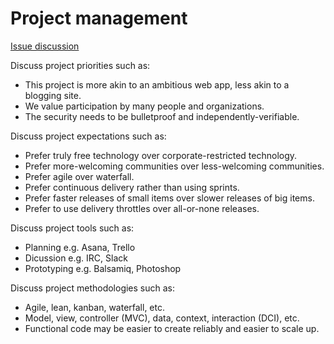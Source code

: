 # Project management

[Issue discussion](https://github.com/joelparkerhenderson/social_network_plan/issues/17)

Discuss project priorities such as:

* This project is more akin to an ambitious web app, less akin to a blogging site.
* We value participation by many people and organizations.
* The security needs to be bulletproof and independently-verifiable.

Discuss project expectations such as:

* Prefer truly free technology over corporate-restricted technology.
* Prefer more-welcoming communities over less-welcoming communities.
* Prefer agile over waterfall.
* Prefer continuous delivery rather than using sprints.
* Prefer faster releases of small items over slower releases of big items.
* Prefer to use delivery throttles over all-or-none releases.

Discuss project tools such as:

* Planning e.g. Asana, Trello
* Dicussion e.g. IRC, Slack
* Prototyping e.g. Balsamiq, Photoshop

Discuss project methodologies such as:

* Agile, lean, kanban, waterfall, etc.
* Model, view, controller (MVC), data, context, interaction (DCI), etc.
* Functional code may be easier to create reliably and easier to scale up.
